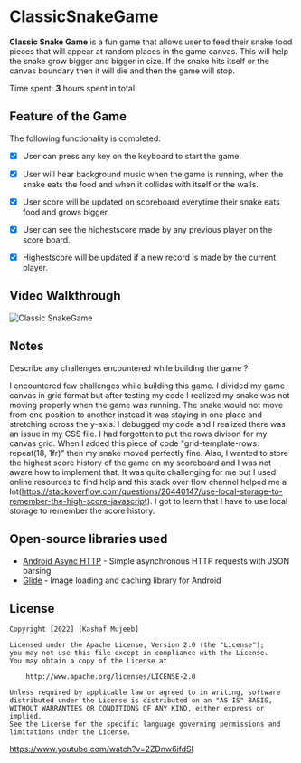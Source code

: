 # ClassicSnakeGame
**Classic Snake Game** is a fun game that allows user to feed their snake food pieces that will appear at random places in the game canvas. This will help the snake grow bigger and bigger in size. If the snake hits itself or the canvas boundary then it will die and then the game will stop.

Time spent: **3** hours spent in total

## Feature of the Game

The following functionality is completed:

- [x] User can press any key on the keyboard to start the game.
- [x]	User will hear background music when the game is running, when the snake eats the food and when it collides with itself or the walls.
- [x] User score will be updated on scoreboard everytime their snake eats food and grows bigger.
- [x] User can see the highestscore made by any previous player on the score board.
- [x] Highestscore will be updated if a new record is made by the current player.


## Video Walkthrough

![Classic SnakeGame](https://user-images.githubusercontent.com/89542741/176856591-24bb5ebf-e9bd-4e40-8755-21e809b9bd5c.gif)





## Notes

Describe any challenges encountered while building the game ?

I encountered few challenges while building this game. I divided my game canvas in grid format but after testing my code I realized my snake was not moving properly when the game was running. The snake would not move from one position to another instead it was staying in one place and stretching across the y-axis. I debugged my code and I realized there was an issue in my CSS file. I had forgotten to put the rows divison for my canvas grid. When I added this piece of code "grid-template-rows: repeat(18, 1fr)" then my snake moved perfectly fine. 
Also, I wanted to store the highest score history of the game on my scoreboard and I was not aware how to implement that. It was quite challenging for me but I used online resources to find help and this stack over flow channel helped me a lot(https://stackoverflow.com/questions/26440147/use-local-storage-to-remember-the-high-score-javascript). I got to learn that I have to use local storage to remember the score history. 

## Open-source libraries used

- [Android Async HTTP](https://github.com/codepath/CPAsyncHttpClient) - Simple asynchronous HTTP requests with JSON parsing
- [Glide](https://github.com/bumptech/glide) - Image loading and caching library for Android

## License

    Copyright [2022] [Kashaf Mujeeb]

    Licensed under the Apache License, Version 2.0 (the "License");
    you may not use this file except in compliance with the License.
    You may obtain a copy of the License at

        http://www.apache.org/licenses/LICENSE-2.0

    Unless required by applicable law or agreed to in writing, software
    distributed under the License is distributed on an "AS IS" BASIS,
    WITHOUT WARRANTIES OR CONDITIONS OF ANY KIND, either express or implied.
    See the License for the specific language governing permissions and
    limitations under the License.

https://www.youtube.com/watch?v=2ZDnw6ifdSI
